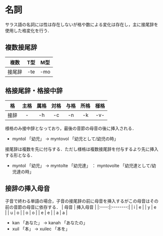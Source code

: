 # 名詞
サラス語の名詞には性は存在しないが格や数による変化は存在し，主に接尾辞を使用した格変化を行う．  

## 複数接尾辞
| 複数   | T型  | M型 |
|:------:|:----:|:---:|
| 接尾辞 | -te  | -mo |

## 格接尾辞・格接中辞
| 格   | 主格 | 属格 | 対格 | 与格 | 所格 | 様格 |
|:----:|:----:|:----:|:----:|:----:|:----:|:----:|
| 接辞 | -    | -h   | -c   | -n   | -k   | -v-  |

様格のみ接中辞となっており，最後の音節の母音の後に挿入される．
* myntol 「幼児」 → myntovol 「幼児として/幼児の時」

接尾辞は複数を先に付与する．ただし様格は複数接尾辞を付与するより先に挿入する形となる．
* myntol 「幼児」 → myntolte 「幼児達」 ： myntovolte 「幼児達として/幼児達の時」

## 接辞の挿入母音
子音で終わる単語の場合，子音の接尾辞の前に母音を挿入するがこの母音はその前の音節の母音に依存する．
| 母音 | 挿入母音 |
|:----:|:--------:|
| i    | e        |
| y    | e        |
| u    | o        |
| o    | o        |
| e    | e        |
| a    | a        |
* kan 「あなた」 → kanah 「あなたの」
* xuil 「本」 → xuilec 「本を」
